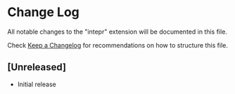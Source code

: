 # Change Log

All notable changes to the "intepr" extension will be documented in this file.

Check [Keep a Changelog](http://keepachangelog.com/) for recommendations on how to structure this file.

## [Unreleased]

- Initial release